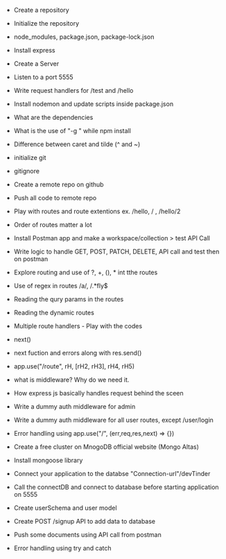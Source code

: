 - Create a repository
- Initialize the repository
- node_modules, package.json, package-lock.json
- Install express
- Create a Server
- Listen to a port 5555
- Write request handlers for /test and /hello
- Install nodemon and update scripts inside package.json
- What are the dependencies
- What is the use of "-g " while npm install
- Difference between caret and tilde (^ and ~)

- initialize git
- gitignore
- Create a remote repo on github
- Push all code to remote repo
- Play with routes and route extentions ex. /hello, / , /hello/2
- Order of routes matter a lot
- Install Postman app and make a workspace/collection > test API Call
- Write logic to handle GET, POST, PATCH, DELETE, API call and test then on postman
- Explore routing and use of ?, +, (), * int tthe routes
- Use of regex in routes /a/, /.*fly$
- Reading the qury params in the routes
- Reading the dynamic routes 

- Multiple route handlers - Play with the codes
- next()
- next fuction and errors along with res.send()
- app.use("/route", rH, [rH2, rH3], rH4, rH5)
- what is middleware? Why do we need it.
- How express js basically handles request behind the sceen
- Write a dummy auth middleware for admin 
- Write a dummy auth middleware for all user routes, except /user/login
- Error handling using app.use("/", (err,req,res,next) => {})

- Create a free cluster on MnogoDB official website (Mongo Altas)
- Install mongoose library
- Connect your application to the databse "Connection-url"/devTinder
- Call the connectDB and connect to database before starting application on 5555
- Create userSchema and user model
- Create POST /signup API to add data to database
- Push some documents using API call from postman
- Error handling using try and catch 